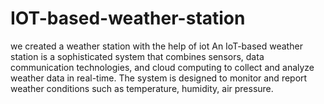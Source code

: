 # IOT-based-weather-station
we created a weather station with the help of iot
An IoT-based weather station is a sophisticated system that combines sensors, data communication technologies, and cloud computing to collect and analyze weather data in real-time. The system is designed to monitor and report weather conditions such as temperature, humidity, air pressure.
